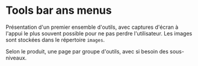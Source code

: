 # Tools bar ans menus

Présentation d'un premier ensemble d'outils, avec captures d'écran à l'appui le plus souvent possible pour ne pas perdre l'utilisateur.
Les images sont stockées dans le répertoire `images`.

Selon le produit, une page par groupe d'outils, avec si besoin des sous-niveaux. 